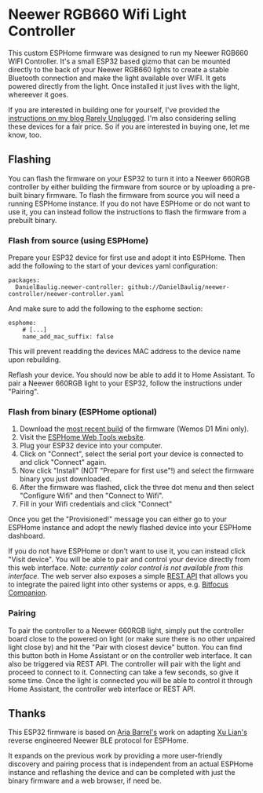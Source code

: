 # Neewer RGB660 Wifi Light Controller

This custom ESPHome firmware was designed to run my Neewer RGB660 WIFI Controller. It's a 
small ESP32 based gizmo that can be mounted directly to the back of your Neewer RGB660 lights 
to create a stable Bluetooth connection and make the light available over WIFI. It gets
powered directly from the light. Once installed it just lives with the light, whereever it
goes.

If you are interested in building one for yourself, I've provided the [instructions on my
blog Rarely Unplugged](https://www.rarelyunplugged.com/posts/neewer-660-rgb-wifi-controller/).
I'm also considering selling these devices for a fair price. So if you are interested in
buying one, let me know, too.

## Flashing
You can flash the firmware on your ESP32 to turn it into a Neewer 660RGB
controller by either building the firmware from source or by uploading a
pre-built binary firmware.
To flash the firmware from source you will need a running ESPHome instance. 
If you do not have ESPHome or do not want to use it, you can instead follow the
instructions to flash the firmware from a prebuilt binary.

### Flash from source (using ESPHome)
Prepare your ESP32 device for first use and adopt it into ESPHome. Then add the 
following to the start of your devices yaml configuration:

```
packages:
  DanielBaulig.neewer-controller: github://DanielBaulig/neewer-controller/neewer-controller.yaml
```

And make sure to add the following to the esphome section:

```
esphome:
    # [...]
    name_add_mac_suffix: false
```

This will prevent readding the devices MAC address to the device name upon
rebuilding.

Reflash your device. You should now be able to add it to Home Assistant. To pair
a Neewer 660RGB light to your ESP32, follow the instructions under "Pairing".

### Flash from binary (ESPHome optional)

1. Download the [most recent build](https://github.com/DanielBaulig/neewer-controller/releases/latest/download/neewer-controller-factory.bin)
   of the firmware (Wemos D1 Mini only). 
2. Visit the [ESPHome Web Tools website](https://web.esphome.io/). 
3. Plug your ESP32 device into your computer.
4. Click on "Connect", select the serial port your device is connected to and 
   click "Connect" again. 
5. Now click "Install" (NOT "Prepare for first use"!) and select the firmware 
   binary you just downloaded.
6. After the firmware was flashed, click the three dot menu and then select
   "Configure Wifi" and then "Connect to Wifi".
7. Fill in your Wifi credentials and click "Connect"

Once you get the "Provisioned!" message you can either go to your ESPHome
instance and adopt the newly flashed device into your ESPHome dashboard. 

If you do not have ESPHome or don't want to use it, you can instead click "Visit
device". You will be able to pair and control your device directly from this web
interface. *Note: currently color control is not available from this interface.*
The web server also exposes a simple [REST API](https://esphome.io/web-api/#api-rest) 
that allows you to integrate the paired light into other systems or apps, e.g. 
[Bitfocus Companion](https://bitfocus.io/companion).

### Pairing
To pair the controller to a Neewer 660RGB light, simply put the controller board
close to the powered on light (or make sure there is no other unpaired light 
close by) and hit the "Pair with closest device" button. 
You can find this button both in Home Assistant or on the controller web 
interface. It can also be triggered via REST API.
The controller will pair with the light and proceed to connect to it. Connecting
can take a few seconds, so give it some time. Once the light is connected you
will be able to control it through Home Assistant, the controller web interface
or REST API.

## Thanks

This ESP32 firmware is based on [Aria Barrel's](https://github.com/litui) work
on adapting [Xu Lian's](https://github.com/keefo) reverse engineered Neewer BLE
protocol for ESPHome.

It expands on the previous work by providing a more user-friendly discovery and
pairing process that is independent from an actual ESPHome instance and
reflashing the device and can be completed with just the binary firmware and a 
web browser, if need be.

